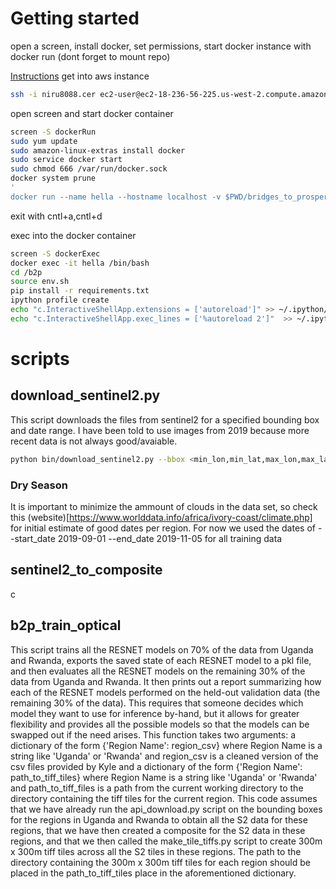 
# Getting started 
open a screen, install docker, set permissions, start docker instance with docker run (dont forget to mount repo)

[Instructions](https://docs.google.com/document/d/1SiW0amSxxCDKeDycJTu-SBKYeerSx2lM9a7lR_F3PYs/edit#)
get into aws instance
``` bash 
ssh -i niru8088.cer ec2-user@ec2-18-236-56-225.us-west-2.compute.amazonaws.com 
```

open screen and start docker container
``` bash 
screen -S dockerRun
sudo yum update 
sudo amazon-linux-extras install docker
sudo service docker start
sudo chmod 666 /var/run/docker.sock
docker system prune
'
docker run --name hella --hostname localhost -v $PWD/bridges_to_prosperity_ML:/b2p -it -p 8888:8888 earthlab/earth-analytics-python-env
```
exit with cntl+a,cntl+d

exec into the docker container
``` bash 
screen -S dockerExec
docker exec -it hella /bin/bash
cd /b2p
source env.sh
pip install -r requirements.txt
ipython profile create
echo "c.InteractiveShellApp.extensions = ['autoreload']" >> ~/.ipython/profile_default/ipython_config.py 
echo "c.InteractiveShellApp.exec_lines = ['%autoreload 2']"  >> ~/.ipython/profile_default/ipython_config.py 
```

# scripts 


## download_sentinel2.py

This script downloads the files from sentinel2 for a specified bounding box and date range. I have been told to use images from 2019 because more recent data is not always good/avaiable.

```bash 
python bin/download_sentinel2.py --bbox <min_lon,min_lat,max_lon,max_lat> --start_date <date> --end_date <date> --region <region> --buffer 500 --slices 1
```

### Dry Season 
It is important to minimize the ammount of clouds in the data set, so check this (website)[https://www.worlddata.info/africa/ivory-coast/climate.php] for initial estimate of good dates per region. For now we used the dates of --start_date 2019-09-01 --end_date 2019-11-05 for all training data

## sentinel2_to_composite 

c

## b2p_train_optical

This script trains all the RESNET models on 70% of the data from Uganda and Rwanda, exports the saved state of each RESNET model to a pkl file, and then evaluates all the RESNET models on the remaining 30% of the data from Uganda and Rwanda. 
It then prints out a report summarizing how each of the RESNET models performed on the held-out validation data (the remaining 30% of the data). This requires that someone decides which model they want to use for inference by-hand, but it allows for greater flexibility and provides all the possible models so that the models can be swapped out if the need arises. This function takes two arguments: a dictionary of the form {'Region Name': region_csv} where Region Name is a string like 'Uganda' or 'Rwanda' and region_csv is a cleaned version of the csv files provided by Kyle and a dictionary of the form {'Region Name': path_to_tiff_tiles} where Region Name is a string like 'Uganda' or 'Rwanda' and path_to_tiff_files is a path from the current working directory to the directory containing the tiff tiles for the current region.  This code assumes that we have already run the api_download.py script on the bounding boxes for the regions in Uganda and Rwanda to obtain all the S2 data for these regions, that we have then created a composite for the S2 data in these regions, and that we then called the make_tile_tiffs.py script to create 300m x 300m tiff tiles across all the S2 tiles in these regions. The path to the directory containing the 300m x 300m tiff tiles for each region should be placed in the path_to_tiff_tiles place in the 
aforementioned dictionary. 
